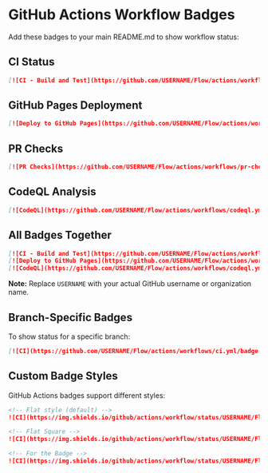 # GitHub Actions Workflow Badges

Add these badges to your main README.md to show workflow status:

## CI Status

```markdown
[![CI - Build and Test](https://github.com/USERNAME/Flow/actions/workflows/ci.yml/badge.svg)](https://github.com/USERNAME/Flow/actions/workflows/ci.yml)
```

## GitHub Pages Deployment

```markdown
[![Deploy to GitHub Pages](https://github.com/USERNAME/Flow/actions/workflows/pages.yml/badge.svg)](https://github.com/USERNAME/Flow/actions/workflows/pages.yml)
```

## PR Checks

```markdown
[![PR Checks](https://github.com/USERNAME/Flow/actions/workflows/pr-check.yml/badge.svg)](https://github.com/USERNAME/Flow/actions/workflows/pr-check.yml)
```

## CodeQL Analysis

```markdown
[![CodeQL](https://github.com/USERNAME/Flow/actions/workflows/codeql.yml/badge.svg)](https://github.com/USERNAME/Flow/actions/workflows/codeql.yml)
```

## All Badges Together

```markdown
[![CI - Build and Test](https://github.com/USERNAME/Flow/actions/workflows/ci.yml/badge.svg)](https://github.com/USERNAME/Flow/actions/workflows/ci.yml)
[![Deploy to GitHub Pages](https://github.com/USERNAME/Flow/actions/workflows/pages.yml/badge.svg)](https://github.com/USERNAME/Flow/actions/workflows/pages.yml)
[![CodeQL](https://github.com/USERNAME/Flow/actions/workflows/codeql.yml/badge.svg)](https://github.com/USERNAME/Flow/actions/workflows/codeql.yml)
```

**Note:** Replace `USERNAME` with your actual GitHub username or organization name.

## Branch-Specific Badges

To show status for a specific branch:

```markdown
[![CI](https://github.com/USERNAME/Flow/actions/workflows/ci.yml/badge.svg?branch=main)](https://github.com/USERNAME/Flow/actions/workflows/ci.yml)
```

## Custom Badge Styles

GitHub Actions badges support different styles:

```markdown
<!-- Flat style (default) -->
![CI](https://img.shields.io/github/actions/workflow/status/USERNAME/Flow/ci.yml?style=flat&label=CI)

<!-- Flat Square -->
![CI](https://img.shields.io/github/actions/workflow/status/USERNAME/Flow/ci.yml?style=flat-square&label=CI)

<!-- For the Badge -->
![CI](https://img.shields.io/github/actions/workflow/status/USERNAME/Flow/ci.yml?style=for-the-badge&label=CI)
```

